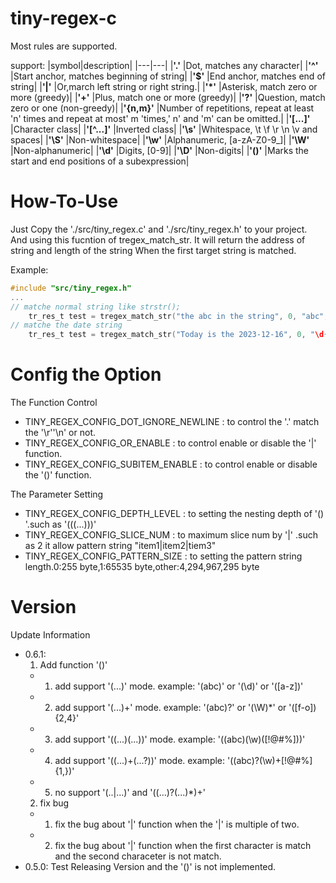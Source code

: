 # tiny-regex-c
 Most rules are supported.

support:
|symbol|description|
|---|---|
|**'.'**      |Dot, matches any character|
|**'^'**      |Start anchor, matches beginning of string|
|**'$'**      |End anchor, matches end of string|
|**'\|'**     |Or,march left string or right string.|
|**'*'**      |Asterisk, match zero or more (greedy)|
|**'+'**      |Plus, match one or more (greedy)|
|**'?'**      |Question, match zero or one (non-greedy)|
|**'{n,m}'**  |Number of repetitions, repeat at least 'n' times and repeat at most' m 'times,' n' and 'm' can be omitted.|
|**'[...]'**  |Character class|
|**'[^...]'** |Inverted class|
|**'\s'**     |Whitespace, \t \f \r \n \v and spaces|
|**'\S'**     |Non-whitespace|
|**'\w'**     |Alphanumeric, [a-zA-Z0-9_]|
|**'\W'**     |Non-alphanumeric|
|**'\d'**     |Digits, [0-9]|
|**'\D'**     |Non-digits|
|**'()'**     |Marks the start and end positions of a subexpression|

# How-To-Use

Just Copy the './src/tiny_regex.c' and './src/tiny_regex.h' to your project.
And using this fucntion of tregex_match_str.
It will return the address of string and length of the string When the first target string is matched.

Example:
```c
#include "src/tiny_regex.h"
...
// matche normal string like strstr();
    tr_res_t test = tregex_match_str("the abc in the string", 0, "abc", 0);
// matche the date string
    tr_res_t test = tregex_match_str("Today is the 2023-12-16", 0, "\d{4}-\d{1,2}-\d{1,2}", 0);

```

# Config the Option

The Function Control
  - TINY_REGEX_CONFIG_DOT_IGNORE_NEWLINE : to control the '.' match the '\r''\n' or not.
  - TINY_REGEX_CONFIG_OR_ENABLE          : to control enable or disable the '|' function.
  - TINY_REGEX_CONFIG_SUBITEM_ENABLE     : to control enable or disable the '()' function.

The Parameter Setting
  - TINY_REGEX_CONFIG_DEPTH_LEVEL        : to setting the nesting depth of '() '.such as '(((...)))'
  - TINY_REGEX_CONFIG_SLICE_NUM          : to maximum slice num by '|' .such as 2 it allow pattern string "item1|item2|tiem3"
  - TINY_REGEX_CONFIG_PATTERN_SIZE       : to setting the pattern string length.0:255 byte,1:65535 byte,other:4,294,967,295 byte

# Version

Update Information
  - 0.6.1: 
    1. Add function '()'
      - 1. add support '(...)' mode. example: '(abc)' or '(\d)' or '([a-z])'
      - 2. add support '(...)+' mode. example: '(abc)?' or '(\W)*' or '([f-o]){2,4}'
      - 3. add support '((...)(...))' mode. example: '((abc)(\w)([!@#%]))'
      - 4. add support '((...)+(...?))' mode. example: '((abc)?(\w)+[!@#%]{1,})'
      - 5. no support '(..|...)' and '((...)?(...)*)+'
    2. fix bug
      - 1. fix the bug about '|' function when the '|' is multiple of two.
      - 2. fix the bug about '|' function when the first character is match and the second characeter is not match.
  - 0.5.0: Test Releasing Version and the '()' is not implemented.
